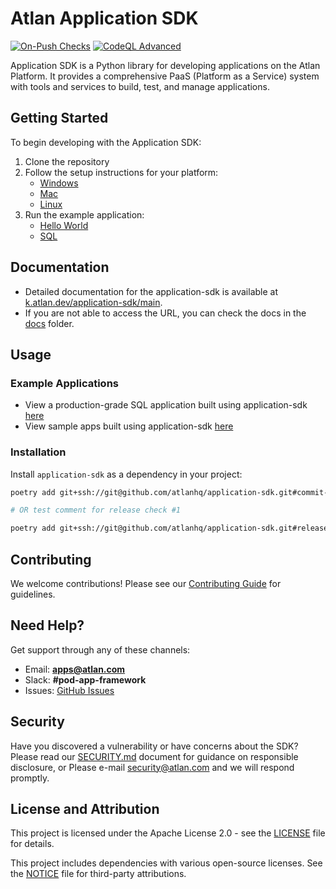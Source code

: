# Atlan Application SDK
[![On-Push Checks](https://github.com/atlanhq/application-sdk/actions/workflows/push.yaml/badge.svg)](https://github.com/atlanhq/application-sdk/actions/workflows/push.yaml) [![CodeQL Advanced](https://github.com/atlanhq/application-sdk/actions/workflows/codeql.yaml/badge.svg)](https://github.com/atlanhq/application-sdk/actions/workflows/codeql.yaml)

Application SDK is a Python library for developing applications on the Atlan Platform. It provides a comprehensive PaaS (Platform as a Service) system with tools and services to build, test, and manage applications.

## Getting Started

To begin developing with the Application SDK:

1. Clone the repository
2. Follow the setup instructions for your platform:
   - [Windows](./docs/docs/setup/WINDOWS.md)
   - [Mac](./docs/docs/setup/MAC.md)
   - [Linux](./docs/docs/setup/LINUX.md)
3. Run the example application:
   - [Hello World](./examples/application_hello_world.py)
   - [SQL](./examples/application_sql.py)

## Documentation

- Detailed documentation for the application-sdk is available at [k.atlan.dev/application-sdk/main](https://k.atlan.dev/application-sdk/main).
- If you are not able to access the URL, you can check the docs in the [docs](./docs) folder.

## Usage

### Example Applications

- View a production-grade SQL application built using application-sdk [here](https://github.com/atlanhq/atlan-postgres-app)
- View sample apps built using application-sdk [here](https://github.com/atlanhq/atlan-sample-apps)

### Installation

Install `application-sdk` as a dependency in your project:

```bash
poetry add git+ssh://git@github.com/atlanhq/application-sdk.git#commit-hash

# OR test comment for release check #1

poetry add git+ssh://git@github.com/atlanhq/application-sdk.git#release-tag
```

## Contributing

We welcome contributions! Please see our [Contributing Guide](./CONTRIBUTING.md) for guidelines.

## Need Help?

Get support through any of these channels:

- Email: **apps@atlan.com**
- Slack: **#pod-app-framework**
- Issues: [GitHub Issues](https://github.com/atlanhq/application-sdk/issues)

## Security

Have you discovered a vulnerability or have concerns about the SDK? Please read our [SECURITY.md](./SECURITY.md) document for guidance on responsible disclosure, or Please e-mail security@atlan.com and we will respond promptly.


## License and Attribution

This project is licensed under the Apache License 2.0 - see the [LICENSE](LICENSE) file for details.

This project includes dependencies with various open-source licenses. See the [NOTICE](NOTICE) file for third-party attributions.